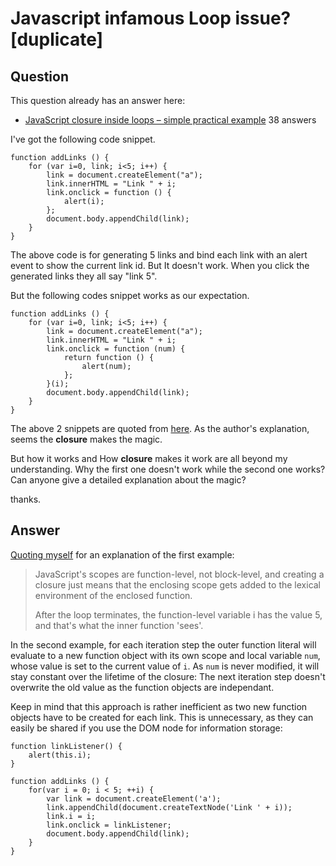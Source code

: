 
# Javascript infamous Loop issue? [duplicate]

## Question
        
This question already has an answer here:

*   [JavaScript closure inside loops – simple practical example](/questions/750486/javascript-closure-inside-loops-simple-practical-example) 38 answers

I've got the following code snippet.

    function addLinks () {
        for (var i=0, link; i<5; i++) {
            link = document.createElement("a");
            link.innerHTML = "Link " + i;
            link.onclick = function () {
                alert(i);
            };
            document.body.appendChild(link);
        }
    }
    

The above code is for generating 5 links and bind each link with an alert event to show the current link id. But It doesn't work. When you click the generated links they all say "link 5".

But the following codes snippet works as our expectation.

    function addLinks () {
        for (var i=0, link; i<5; i++) {
            link = document.createElement("a");
            link.innerHTML = "Link " + i;
            link.onclick = function (num) {
                return function () {
                    alert(num);
                };
            }(i);
            document.body.appendChild(link);
        }
    }
    

The above 2 snippets are quoted from [here](http://robertnyman.com/2008/10/09/explaining-javascript-scope-and-closures/ "here"). As the author's explanation, seems the **closure** makes the magic.

But how it works and How **closure** makes it work are all beyond my understanding. Why the first one doesn't work while the second one works? Can anyone give a detailed explanation about the magic?

thanks.

## Answer
        
[Quoting myself](https://stackoverflow.com/questions/643542/doesnt-javascript-support-closures-with-local-variables/643664#643664) for an explanation of the first example:

> JavaScript's scopes are function-level, not block-level, and creating a closure just means that the enclosing scope gets added to the lexical environment of the enclosed function.
> 
> After the loop terminates, the function-level variable i has the value 5, and that's what the inner function 'sees'.

In the second example, for each iteration step the outer function literal will evaluate to a new function object with its own scope and local variable `num`, whose value is set to the current value of `i`. As `num` is never modified, it will stay constant over the lifetime of the closure: The next iteration step doesn't overwrite the old value as the function objects are independant.

Keep in mind that this approach is rather inefficient as two new function objects have to be created for each link. This is unnecessary, as they can easily be shared if you use the DOM node for information storage:

    function linkListener() {
        alert(this.i);
    }
    
    function addLinks () {
        for(var i = 0; i < 5; ++i) {
            var link = document.createElement('a');
            link.appendChild(document.createTextNode('Link ' + i));
            link.i = i;
            link.onclick = linkListener;
            document.body.appendChild(link);
        }
    }
